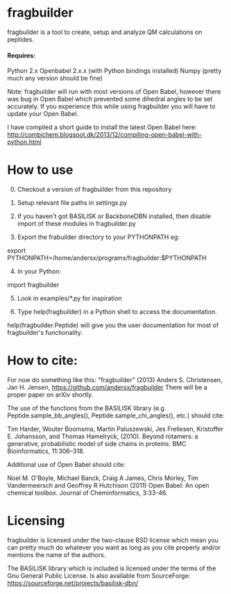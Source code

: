 fragbuilder
===========

fragbuilder is a tool to create, setup and analyze QM calculations on peptides.

#### Requires:
Python 2.x
Openbabel 2.x.x (with Python bindings installed)
Numpy (pretty much any version should be fine)


Note: fragbuilder will run with most versions of Open Babel, however there was bug in Open Babel which prevented some dihedral angles to be set accurately. If you experience this while using fragbuilder you will have to update your Open Babel.

I have compiled a short guide to install the latest Open Babel here:
http://combichem.blogspot.dk/2013/12/compiling-open-babel-with-python.html

How to use
==========

0) Checkout a version of fragbuilder from this repository

1) Setup relevant file paths in settings.py

2) If you haven't got BASILISK or BackboneDBN installed, then disable import of these modules in fragbuilder.py

3) Export the frabuilder directory to your PYTHONPATH eg:

export PYTHONPATH=/home/andersx/programs/fragbuilder:$PYTHONPATH

4) In your Python:

import fragbuilder


5) Look in examples/\*.py for inspiration

6) Type help(fragbuilder) in a Python shell to access the documentation.

help(fragbuilder.Peptide) will give you the user documentation for most of fragbuilder's functionality.

How to cite:
===============================

For now do something like this:
"fragbuilder" (2013) Anders S. Christensen, Jan H. Jensen, https://github.com/andersx/fragbuilder 
There will be a proper paper on arXiv shortly.

The use of the functions from the BASILISK library (e.g. Peptide.sample\_bb\_angles(), Peptide.sample\_chi\_angles(), etc.) should cite:

Tim Harder, Wouter Boomsma,  Martin Paluszewski, Jes Frellesen, Kristoffer E. Johansson, and Thomas Hamelryck,  (2010). Beyond rotamers: a generative, probabilistic model of
side chains in proteins. BMC Bioinformatics, 11:306–318.



Additional use of Open Babel should cite:

Noel M. O'Boyle, Michael Banck, Craig A James, Chris Morley, Tim Vandermeersch and Geoffrey R Hutchison (2011) Open Babel: An open chemical toolbox. Journal of Cheminformatics, 3:33-46.



Licensing
=========
fragbuilder is licensed under the two-clause BSD license which mean you can pretty much do whatever you want as long as you cite properly and/or mentions the name of the authors. 

The BASILISK library which is included is licensed under the terms of the Gnu General Public License. Is also available from SourceForge: https://sourceforge.net/projects/basilisk-dbn/



